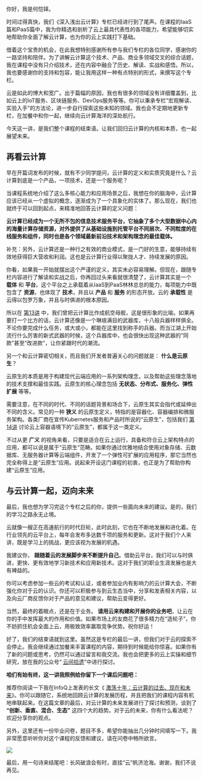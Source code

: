 你好，我是何恺铎。

时间过得真快，我们《深入浅出云计算》专栏已经进行到了尾声。在课程的IaaS篇和PaaS篇中，我为你精选和剖析了云上最具代表性的各项能力，希望能够切实地帮助你全面了解云计算，也为你的云上实践打下基础。

借着这个宝贵的机会，在此我想特别感谢所有参与我们专栏的各位同学，感谢你的一路坚持和陪伴。为了讲解云计算这个技术、产品、商业多领域交叉的综合话题，我在课程中没有只介绍技术，还在内容中融合了历史、解读、实战和感悟。所以，我也要感谢你的支持和包容，能让我用这样一种有点特别的形式，来撰写这个专栏。

云是如此的博大和宽广。出于篇幅的原因，我也有很多的领域没有详细覆盖到，比如云上的IoT服务、区块链服务、DevOps服务等等。你可以秉承专栏“宏观解读、实验入手”的方法论，进一步自行探索这些未知的领域。我也会不定期地更新专栏，在加餐中和你一起，继续向云计算海洋的深处航行。

今天这一讲，是我们整个课程的结束语。让我们回归云计算的内核和本质，也一起展望未来。

## 再看云计算

早在开篇词发布的时候，就有不少同学提问，云计算的定义和实质究竟是什么？云计算到底是一个产品，一项技术，还是一个服务呢？

当课程系统地介绍了这么多核心能力和应用场景之后，我想在你的脑海中，云计算应该已经从一个虚拟的概念，逐渐成为了一个具象化的实体了。那么现在，我们也就终于可以回到起点，来精准地回答云计算的定义问题：

**云计算已经成为一个无所不包的信息技术服务平台，它抽象了多个大型数据中心内的海量计算存储资源，对外提供了从基础设施到托管平台不同层次、不同粒度的在线服务和组件，同时也是各个领域最新前沿技术和架构理念的最佳载体。**

补充：另外，云计算还是一种行之有效的商业模式，是一门好的生意，能够持续有效地获得巨大营收和利润。这也是云计算行业得以聚拢人才、持续发展的原因。

你看，如果我一开始就摆出这个严谨的定义，其实未必容易理解。但现在，跟随专栏内容进行了解读和实战之后，你再回过头来看就很清楚了，云计算其实是一个 **载体** 和 **平台**。这个平台之上承载着从IaaS到PaaS林林总总的能力，每项能力中既包含了 **资源**，也体现了 **技术**，并且以 **产品** 和 **服务** 的形态开放。云的 **承载性** 是云得以包罗万象，并且与时俱进的根本原因。

所以在 [第13讲](https://time.geekbang.org/column/article/218985) 中，我们曾把云计算比作成航空母舰，这是很形象的比喻。如果再要打一个比方的话，云计算还像是一个琳琅满目的武器库，十八般兵器样样俱全。不论你要完成什么任务，或大或小，都能在这里找到称手的兵器。而当江湖上开始流行什么厉害的新式武器的时候，这个兵器库中，也会很快出现这种武器的“同款”甚至“改进款”，让你紧跟时代的潮流。

另一个和云计算密切相关，而且我们开发者普遍关心的问题就是： **什么是云原生**？

云原生的本质是用于构建现代云端应用的一系列架构理念，以及帮助这些理念落地的技术支撑和最佳实践。云原生的核心理念包括 **无状态、分布式、服务化、弹性扩展** 等等。

需要注意，在不同的时代、不同的话题背景和场合下，云原生其实会指代或延伸出不同的含义。常见的一种 **狭义** 的云原生定义，特指的是容器化、容器编排和微服务架构。各类厂商在宣传Kubernetes服务和产品时所说的“云原生”，包括我们 [第14讲](https://time.geekbang.org/column/article/219793) 讨论云上容器语境下的“云原生”，都属于这一类定义。

不过从更 **广义** 的视角来看，只要是适合在云上运行，具备和符合云上架构特点的应用，都可以说是属于“云原生”范畴。如果你通过优雅地结合使用对象存储、云数据库、无服务器计算等云端组件，开发了一个弹性可扩展的应用程序，那它当然也完全称得上是“云原生”应用。说起来开设这门课程的初衷，也正是为了帮助你构建“云原生”应用。

## 与云计算一起，迈向未来

最后，我也想为学习完这个专栏之后的你，提供一些面向未来的建议。是的，我们的学习之路永无止境。

云就像一艘正在高速航行的时代巨轮，此时此刻，它也在不断地发展和进化着。在行业领先的云平台上，每年会发布多达数千项的服务和更新。这对于我们个人来讲，既是学习上的挑战，更应该视为发展的机遇。

我建议你， **跟随着云的发展脚步来不断提升自己**。借助云平台，我们可以与时俱进，更快、更有效地学习新技术和应用新技术。这对于我们的职业生涯发展也是大有裨益的。

你可以考虑参加一些云的考试和认证，或者参加业内有影响力的云计算大会，不断强化你对于云的认识。你还可以积极参与到云生态当中，分享和发表相关内容，以及向云厂商反馈你对于产品的意见和建议，帮助云变得更好。

当然，最终的着眼点，还是在于业务。 **请用云来构建和开展你的业务吧**，让云在你的手中发挥最大的作用和价值。如果市场上的友商花了很多精力在“造轮子”，你不妨抓住机会全面上云，用极致效率赢取竞争优势。祝你好运！

好了，我们的结束语就到这里。虽然这是专栏的最后一讲，但我们对于云的探索不会停止。我会继续通过加餐来丰富课程的内容，期待到时候能给你惊喜。如果你有了新的问题或思考，仍然可以通过留言和我交流。我也会把更多的云上实操和细节研究，放在我的公众号“ [云间拾遗](https://www.cnblogs.com/yunjianshiyi/)”中进行探讨。

**咱们有始有终，这一讲我照例给你留下一个课后问题吧：**

推荐你阅读一下我在InfoQ上发表的长文《 [激荡十年：云计算的过去、现在和未来](https://mp.weixin.qq.com/s/AZV2ejFGjDnJ_488XoUWYA)》。你可以跟随它，系统地回顾云计算的发展历程，并且把我们的课程内容有机地串联起来。在这篇文章的最后，对云计算的未来发展进行了探讨和预测，谈到了 **“创新、垂直、混合、生态”** 这四个大的趋势。对于云的未来，你有什么看法呢？欢迎分享你的观点。

另外，这里还有一份毕业问卷，题目不多，希望你能抽出几分钟时间填写一下。我非常愿意听听你对这个课程的反馈和建议，请在问卷中畅所欲言。

[![](https://static001.geekbang.org/resource/image/39/e8/3950da3c48fb3e2f896daaf4aa24d1e8.jpg?wh=1142*801)](https://jinshuju.net/f/SvyRfJ)

最后，用一句诗来结尾吧：长风破浪会有时，直挂“云”帆济沧海。谢谢，我们不说再见。
